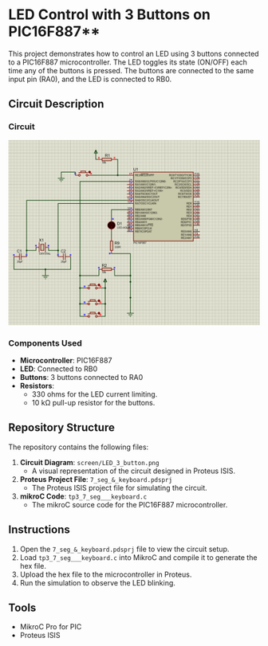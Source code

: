 # LED Control with 3 Buttons on PIC16F887**

This project demonstrates how to control an LED using 3 buttons connected to a PIC16F887 microcontroller. The LED toggles its state (ON/OFF) each time any of the buttons is pressed. The buttons are connected to the same input pin (RA0), and the LED is connected to RB0.


## **Circuit Description**

### Circuit
![Circuit Diagram](screen/LED_3_button.png)  

### **Components Used**
- **Microcontroller**: PIC16F887
- **LED**: Connected to RB0
- **Buttons**: 3 buttons connected to RA0
- **Resistors**:
  - 330 ohms for the LED current limiting.
  - 10 kΩ pull-up resistor for the buttons.


## Repository Structure

The repository contains the following files:
1. **Circuit Diagram**: `screen/LED_3_button.png`  
   - A visual representation of the circuit designed in Proteus ISIS.
2. **Proteus Project File**: `7_seg_&_keyboard.pdsprj`  
   - The Proteus ISIS project file for simulating the circuit.
3. **mikroC Code**: `tp3_7_seg___keyboard.c`  
   - The mikroC source code for the PIC16F887 microcontroller.





## Instructions
1. Open the `7_seg_&_keyboard.pdsprj` file to view the circuit setup.
2. Load `tp3_7_seg___keyboard.c` into MikroC and compile it to generate the hex file.
3. Upload the hex file to the microcontroller in Proteus.
4. Run the simulation to observe the LED blinking.

## Tools
- MikroC Pro for PIC
- Proteus ISIS

